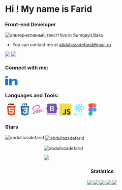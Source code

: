 <h1>Hi ! My name is Farid</h1>
<h3>Front-end Developer</h3>
<img src=https://symbl-world.akamaized.net/i/webp/42/762a4774ab6499b39df9ad6bc76b13.webp alt="альтернативный_текст" height="30" width="40" >I live in Sumqayit,Baku
 
-  You can contact me at    abdullazadefarid@mail.ru

<div> <a href="https://www.linkedin.com/in/Farid Abdullazade" target="_blank"><img src="https://img.shields.io/badge/LinkedIn-0077B5?style=for-the-badge&logo=linkedin&logoColor=white" target="_blank"></a>
<a href="https://github.com/abdullazadefarid" target="_blank"><img src="https://img.shields.io/badge/GitHub-100000?style=for-the-badge&logo=github&logoColor=white" target="_blank"></a>

</div><h3 align="left">Connect with me:</h3>
<p align="left">
<a href="https://linkedin.com/in/Farid Abdullazade" target="blank"><img align="center" src="https://raw.githubusercontent.com/teamedwardforever/Readme-Generator/71f25dd8b98329b168142a6b782a107b75eab178/svg/Social/linked-in-alt.svg" alt="Farid Abdullazade" height="30" width="40" /></a></p>

<h3 align="left">Languages and Tools:</h3>
<p align="left">
<img src="https://raw.githubusercontent.com/teamedwardforever/Readme-Generator/71f25dd8b98329b168142a6b782a107b75eab178/svg/Skills/Frontend/html5-original-wordmark.svg" alt="HTML" width="40" height="40"/>
<img src="https://raw.githubusercontent.com/teamedwardforever/Readme-Generator/71f25dd8b98329b168142a6b782a107b75eab178/svg/Skills/Frontend/css3-original-wordmark.svg" alt="Css" width="40" height="40"/>
<img src="https://raw.githubusercontent.com/teamedwardforever/Readme-Generator/71f25dd8b98329b168142a6b782a107b75eab178/svg/Skills/Frontend/sass-original.svg" alt="Sass" width="40" height="40"/>
<img src="https://raw.githubusercontent.com/teamedwardforever/Readme-Generator/71f25dd8b98329b168142a6b782a107b75eab178/svg/Skills/Frontend/bootstrap-plain-wordmark.svg" alt="Bootstrap" width="40" height="40"/>
<img src="https://raw.githubusercontent.com/teamedwardforever/Readme-Generator/71f25dd8b98329b168142a6b782a107b75eab178/svg/Skills/Languages/javascript-original.svg" alt="Javascript" width="40" height="40"/>
<img src="https://raw.githubusercontent.com/teamedwardforever/Readme-Generator/71f25dd8b98329b168142a6b782a107b75eab178/svg/Skills/Frontend/react-original-wordmark.svg" alt="React" width="40" height="40"/>
<img src="https://raw.githubusercontent.com/teamedwardforever/Readme-Generator/71f25dd8b98329b168142a6b782a107b75eab178/svg/Skills/Software/figma-icon.svg" alt="Figma" width="40" height="40"/>
</p>

<h3 align="left">Stars</h3>
<img align="left" height="180em" src="https://github-readme-stats.vercel.app/api/top-langs/?username=abdullazadefarid&layout=compact&theme=" alt=abdullazadefarid />

<p>&nbsp;<img align="center" height="180em" src="https://github-readme-stats.vercel.app/api?username=abdullazadefarid&show_icons=true&locale=en&theme=dark" alt="abdullazadefarid" /></p>

<p><img align="center" height="180em" src="https://github-readme-streak-stats.herokuapp.com/?user=abdullazadefarid&theme=dark" alt="abdullazadefarid" /></p>

<img src="https://user-images.githubusercontent.com/73097560/115834477-dbab4500-a447-11eb-908a-139a6edaec5c.gif"><h3 align="center">Statistics</h3>
<div align="center">
<a href="https://github.com/abdullazadefarid">
<img align="center" src="http://github-profile-summary-cards.vercel.app/api/cards/stats?username=abdullazadefarid&theme=algolia" height="180em" />
<img align="center" src="http://github-profile-summary-cards.vercel.app/api/cards/most-commit-language?username=abdullazadefarid&theme=algolia" height="180em" />
<img align="center" src="http://github-profile-summary-cards.vercel.app/api/cards/repos-per-language?username=abdullazadefarid&theme=algolia" height="180em" />
<img align="center" src="http://github-profile-summary-cards.vercel.app/api/cards/productive-time?username=abdullazadefarid&theme=2077" height="180em" />
<img align="center" src="http://github-profile-summary-cards.vercel.app/api/cards/profile-details?username=abdullazadefarid&theme=algolia" height="180em" />
</div>
